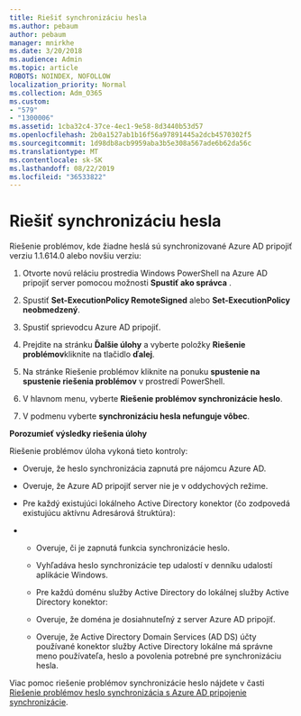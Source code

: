 ```yaml
---
title: Riešiť synchronizáciu hesla
ms.author: pebaum
author: pebaum
manager: mnirkhe
ms.date: 3/20/2018
ms.audience: Admin
ms.topic: article
ROBOTS: NOINDEX, NOFOLLOW
localization_priority: Normal
ms.collection: Adm_O365
ms.custom:
- "579"
- "1300006"
ms.assetid: 1cba32c4-37ce-4ec1-9e58-8d3440b53d57
ms.openlocfilehash: 2b0a1527ab1b16f56a97891445a2dcb4570302f5
ms.sourcegitcommit: 1d98db8acb9959aba3b5e308a567ade6b62da56c
ms.translationtype: MT
ms.contentlocale: sk-SK
ms.lasthandoff: 08/22/2019
ms.locfileid: "36533822"
---
```

# <a name="troubleshoot-password-synchronization"></a>Riešiť synchronizáciu hesla

Riešenie problémov, kde žiadne heslá sú synchronizované Azure AD pripojiť verziu 1.1.614.0 alebo novšiu verziu:
  
1. Otvorte novú reláciu prostredia Windows PowerShell na Azure AD pripojiť server pomocou možnosti **Spustiť ako správca** .

2. Spustiť **Set-ExecutionPolicy RemoteSigned** alebo **Set-ExecutionPolicy neobmedzený**.

3. Spustiť sprievodcu Azure AD pripojiť.

4. Prejdite na stránku **Ďalšie úlohy** a vyberte položky **Riešenie problémov**kliknite na tlačidlo **ďalej**.

5. Na stránke Riešenie problémov kliknite na ponuku **spustenie na spustenie riešenia problémov** v prostredí PowerShell.

6. V hlavnom menu, vyberte **Riešenie problémov synchronizácie heslo**.

7. V podmenu vyberte **synchronizáciu hesla nefunguje vôbec**.

**Porozumieť výsledky riešenia úlohy**
  
Riešenie problémov úloha vykoná tieto kontroly:
  
- Overuje, že heslo synchronizácia zapnutá pre nájomcu Azure AD.

- Overuje, že Azure AD pripojiť server nie je v oddychových režime.

- Pre každý existujúci lokálneho Active Directory konektor (čo zodpovedá existujúcu aktívnu Adresárová štruktúra):

- 
  - Overuje, či je zapnutá funkcia synchronizácie heslo.

  - Vyhľadáva heslo synchronizácie tep udalostí v denníku udalostí aplikácie Windows.

  - Pre každú doménu služby Active Directory do lokálnej služby Active Directory konektor:

  - Overuje, že doména je dosiahnuteľný z server Azure AD pripojiť.

  - Overuje, že Active Directory Domain Services (AD DS) účty používané konektor služby Active Directory lokálne má správne meno používateľa, heslo a povolenia potrebné pre synchronizáciu hesla.

Viac pomoc riešenie problémov synchronizácie heslo nájdete v časti [Riešenie problémov heslo synchronizácia s Azure AD pripojenie synchronizácie](https://docs.microsoft.com/azure/active-directory/connect/active-directory-aadconnectsync-troubleshoot-password-synchronization).
  